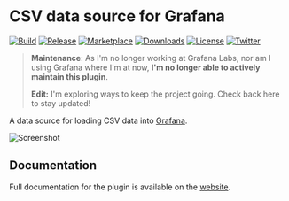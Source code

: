 # CSV data source for Grafana

[![Build](https://github.com/andersonz1/grafana-csv-datasource/workflows/CI/badge.svg)](https://github.com/andersonz1/grafana-csv-datasource/actions?query=workflow%3A%22CI%22)
[![Release](https://github.com/andersonz1/grafana-csv-datasource/workflows/Release/badge.svg)](https://github.com/andersonz1/grafana-csv-datasource/actions?query=workflow%3ARelease)
[![Marketplace](https://img.shields.io/badge/dynamic/json?logo=grafana&color=F47A20&label=marketplace&prefix=v&query=%24.items%5B%3F%28%40.slug%20%3D%3D%20%22marcusolsson-csv-datasource%22%29%5D.version&url=https%3A%2F%2Fgrafana.com%2Fapi%2Fplugins)](https://grafana.com/grafana/plugins/marcusolsson-csv-datasource)
[![Downloads](https://img.shields.io/badge/dynamic/json?logo=grafana&color=F47A20&label=downloads&query=%24.items%5B%3F%28%40.slug%20%3D%3D%20%22marcusolsson-csv-datasource%22%29%5D.downloads&url=https%3A%2F%2Fgrafana.com%2Fapi%2Fplugins)](https://grafana.com/grafana/plugins/marcusolsson-csv-datasource)
[![License](https://img.shields.io/github/license/andersonz1/grafana-csv-datasource)](LICENSE)
[![Twitter](https://img.shields.io/twitter/follow/marcusolsson?color=%231DA1F2&label=twitter&style=plastic)](https://twitter.com/marcusolsson)

> **Maintenance**: As I'm no longer working at Grafana Labs, nor am I using Grafana where I'm at now, **I'm no longer able to actively maintain this plugin**.
>
> **Edit:** I'm exploring ways to keep the project going. Check back here to stay updated!

A data source for loading CSV data into [Grafana](https://grafana.com).

![Screenshot](https://github.com/andersonz1/grafana-csv-datasource/raw/main/src/img/dark.png)

## Documentation

Full documentation for the plugin is available on the [website](https://marcusolsson.github.io/grafana-csv-datasource).
